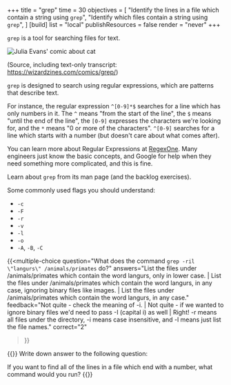 +++
title = "grep"
time = 30
objectives = [
  "Identify the lines in a file which contain a string using `grep`",
  "Identify which files contain a string using `grep`",
]
[build]
  list = "local"
  publishResources = false
  render = "never"
+++

`grep` is a tool for searching files for text.

![Julia Evans' comic about cat](https://wizardzines.com/images/uploads/grep.png)

(Source, including text-only transcript: https://wizardzines.com/comics/grep/)

`grep` is designed to search using regular expressions, which are patterns that describe text.

For instance, the regular expression `^[0-9]*$` searches for a line which has only numbers in it. The `^` means "from the start of the line", the `$` means "until the end of the line", the `[0-9]` expresses the characters we're looking for, and the `*` means "0 or more of the characters". `^[0-9]` searches for a line which starts with a number (but doesn't care about what comes after).

You can learn more about Regular Expressions at [RegexOne](https://regexone.com/). Many engineers just know the basic concepts, and Google for help when they need something more complicated, and this is fine.

Learn about `grep` from its man page (and the backlog exercises).

Some commonly used flags you should understand:
* `-c`
* `-F`
* `-r`
* `-v`
* `-l`
* `-o`
* `-A`, `-B`, `-C`

{{<multiple-choice
question="What does the command `grep -ril \"langurs\" /animals/primates` do?"
answers="List the files under /animals/primates which contain the word langurs, only in lower case. | List the files under /animals/primates which contain the word langurs, in any case, ignoring binary files like images. | List the files under /animals/primates which contain the word langurs, in any case."
feedback="Not quite - check the meaning of -i. | Not quite - if we wanted to ignore binary files we'd need to pass -I (capital i) as well | Right! -r means all files under the directory, -i means case insensitive, and -l means just list the file names."
correct="2"
>}}

{{<note type="Exercise">}}
Write down answer to the following question:

If you want to find all of the lines in a file which end with a number, what command would you run?
{{</note>}}

